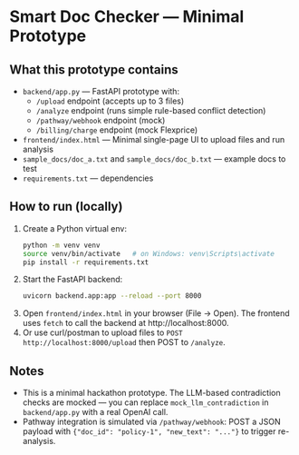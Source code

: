 # Smart Doc Checker — Minimal Prototype

## What this prototype contains
- `backend/app.py` — FastAPI prototype with:
  - `/upload` endpoint (accepts up to 3 files)
  - `/analyze` endpoint (runs simple rule-based conflict detection)
  - `/pathway/webhook` endpoint (mock)
  - `/billing/charge` endpoint (mock Flexprice)
- `frontend/index.html` — Minimal single-page UI to upload files and run analysis
- `sample_docs/doc_a.txt` and `sample_docs/doc_b.txt` — example docs to test
- `requirements.txt` — dependencies

## How to run (locally)
1. Create a Python virtual env:
   ```bash
   python -m venv venv
   source venv/bin/activate   # on Windows: venv\Scripts\activate
   pip install -r requirements.txt
   ```
2. Start the FastAPI backend:
   ```bash
   uvicorn backend.app:app --reload --port 8000
   ```
3. Open `frontend/index.html` in your browser (File -> Open). The frontend uses `fetch` to call the backend at http://localhost:8000.
4. Or use curl/postman to upload files to `POST http://localhost:8000/upload` then POST to `/analyze`.

## Notes
- This is a minimal hackathon prototype. The LLM-based contradiction checks are mocked — you can replace `mock_llm_contradiction` in `backend/app.py` with a real OpenAI call.
- Pathway integration is simulated via `/pathway/webhook`: POST a JSON payload with `{"doc_id": "policy-1", "new_text": "..."}` to trigger re-analysis.
